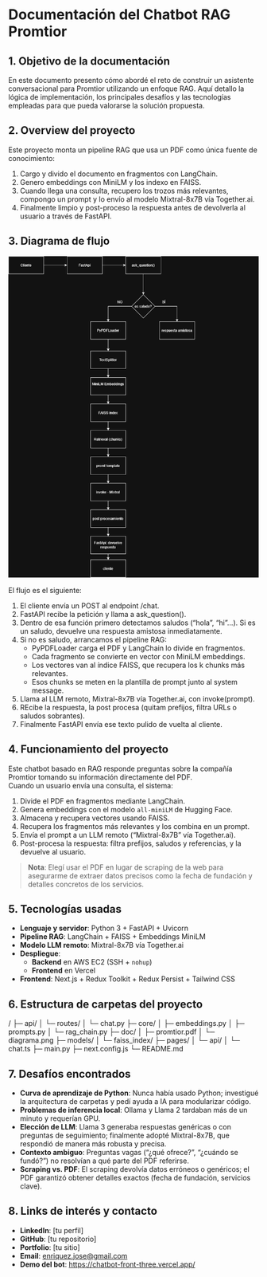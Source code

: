# Documentación del Chatbot RAG Promtior

## 1. Objetivo de la documentación

En este documento presento cómo abordé el reto de construir un asistente conversacional para Promtior utilizando un enfoque RAG. Aquí detallo la lógica de implementación, los principales desafíos y las tecnologías empleadas para que pueda valorarse la solución propuesta.

## 2. Overview del proyecto

Este proyecto monta un pipeline RAG que usa un PDF como única fuente de conocimiento:

1. Cargo y divido el documento en fragmentos con LangChain.
2. Genero embeddings con MiniLM y los indexo en FAISS.
3. Cuando llega una consulta, recupero los trozos más relevantes, compongo un prompt y lo envío al modelo Mixtral-8x7B vía Together.ai.
4. Finalmente limpio y post-proceso la respuesta antes de devolverla al usuario a través de FastAPI.

## 3. Diagrama de flujo

![Diagrama de flujo del pipeline RAG](doc/diagrama.png)

El flujo es el siguiente:

1. El cliente envía un POST al endpoint /chat.
2. FastAPI recibe la petición y llama a ask_question().
3. Dentro de esa función primero detectamos saludos (“hola”, “hi”…). Si es un saludo, devuelve una respuesta amistosa inmediatamente.
4. Si no es saludo, arrancamos el pipeline RAG:
   - PyPDFLoader carga el PDF y LangChain lo divide en fragmentos.
   - Cada fragmento se convierte en vector con MiniLM embeddings.
   - Los vectores van al índice FAISS, que recupera los k chunks más relevantes.
   - Esos chunks se meten en la plantilla de prompt junto al system message.
5. Llama al LLM remoto, Mixtral-8x7B vía Together.ai, con invoke(prompt).
6. REcibe la respuesta, la post procesa (quitam prefijos, filtra URLs o saludos sobrantes).
7. Finalmente FastAPI envía ese texto pulido de vuelta al cliente.

## 4. Funcionamiento del proyecto

Este chatbot basado en RAG responde preguntas sobre la compañía Promtior tomando su información directamente del PDF.  
Cuando un usuario envía una consulta, el sistema:

1. Divide el PDF en fragmentos mediante LangChain.
2. Genera embeddings con el modelo `all-miniLM` de Hugging Face.
3. Almacena y recupera vectores usando FAISS.
4. Recupera los fragmentos más relevantes y los combina en un prompt.
5. Envía el prompt a un LLM remoto (“Mixtral-8x7B” vía Together.ai).
6. Post-procesa la respuesta: filtra prefijos, saludos y referencias, y la devuelve al usuario.

> **Nota**: Elegí usar el PDF en lugar de scraping de la web para asegurarme de extraer datos precisos como la fecha de fundación y detalles concretos de los servicios.

## 5. Tecnologías usadas

- **Lenguaje y servidor**: Python 3 + FastAPI + Uvicorn
- **Pipeline RAG**: LangChain + FAISS + Embeddings MiniLM
- **Modelo LLM remoto**: Mixtral-8x7B vía Together.ai
- **Despliegue**:
  - **Backend** en AWS EC2 (SSH + `nohup`)
  - **Frontend** en Vercel
- **Frontend**: Next.js + Redux Toolkit + Redux Persist + Tailwind CSS

## 6. Estructura de carpetas del proyecto

/
├─ api/
│ └─ routes/
│ └─ chat.py
├─ core/
│ ├─ embeddings.py
│ ├─ prompts.py
│ └─ rag_chain.py
├─ doc/
│ ├─ promtior.pdf
│ └─ diagrama.png
├─ models/
│ └─ faiss_index/
├─ pages/
│ └─ api/
│ └─ chat.ts
├─ main.py
├─ next.config.js
└─ README.md

## 7. Desafíos encontrados

- **Curva de aprendizaje de Python**: Nunca había usado Python; investigué la arquitectura de carpetas y pedí ayuda a IA para modularizar código.
- **Problemas de inferencia local**: Ollama y Llama 2 tardaban más de un minuto y requerían GPU.
- **Elección de LLM**: Llama 3 generaba respuestas genéricas o con preguntas de seguimiento; finalmente adopté Mixtral-8x7B, que respondió de manera más robusta y precisa.
- **Contexto ambiguo**: Preguntas vagas (“¿qué ofrece?”, “¿cuándo se fundó?”) no resolvían a qué parte del PDF referirse.
- **Scraping vs. PDF**: El scraping devolvía datos erróneos o genéricos; el PDF garantizó obtener detalles exactos (fecha de fundación, servicios clave).

## 8. Links de interés y contacto

- **LinkedIn**: [tu perfil]
- **GitHub**: [tu repositorio]
- **Portfolio**: [tu sitio]
- **Email**: enriquez.jose@gmail.com
- **Demo del bot**: https://chatbot-front-three.vercel.app/
